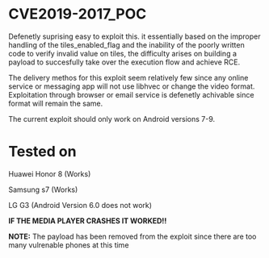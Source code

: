 # CVE2019-2017_POC
Defenetly suprising easy to exploit this. it essentially based on the improper handling of the tiles_enabled_flag and the inability of the poorly written code to verify invalid value on tiles, the difficulty arises on building a payload to succesfully take over the execution flow and achieve RCE.

The delivery methos for this exploit seem relatively few since any online service or messaging app will not use libhvec or change the video format. Exploitation through browser or email service is defenetly achivable since format will remain the same. 

The current exploit should only work on Android versions 7-9.

# Tested on

Huawei Honor 8 (Works)

Samsung s7 (Works)

LG G3 (Android Version 6.0 does not work)

**IF THE MEDIA PLAYER CRASHES IT WORKED!!**


**NOTE:** The payload has been removed from the exploit since there are too many vulrenable phones at this time
